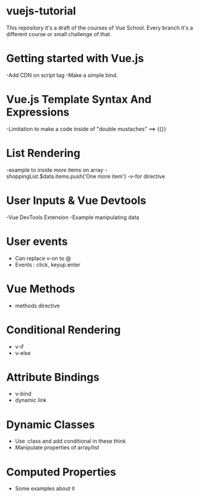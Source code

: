 # vuejs-tutorial
This repository it's a draft of the courses of Vue School. Every branch it's a different course or small challenge of that.
# Getting started with Vue.js
-Add CDN on script tag 
-Make a simple bind.

# Vue.js Template Syntax And Expressions
-Limitation to make a code inside of "double mustaches" ==> {{}}

# List Rendering
-example to inside more items on array - shoppingList.$data.items.push('One more item')
-v-for directive

# User Inputs & Vue Devtools
-Vue DevTools Extension
-Example manipulating data

# User events
- Can replace v-on to @
- Events : click, keyup.enter

# Vue Methods
- methods directive

# Conditional Rendering
- v-if
- v-else 

# Attribute Bindings
- v-bind
- dynamic link

# Dynamic Classes
- Use :class and add conditional in these think
- Manipulate properties of array/list

# Computed Properties
- Some examples about it
